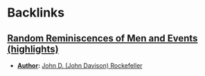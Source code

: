
# Backlinks
## [Random Reminiscences of Men and Events (highlights)](<Random Reminiscences of Men and Events (highlights).md>)
- **[Author](<Author.md>):** [John D. (John Davison) Rockefeller](<John D. (John Davison) Rockefeller.md>)

